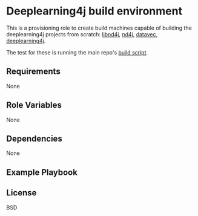 Deeplearning4j build environment
=========

This is a provisioning role to create build machines capable of building the
deeplearning4j projects from scratch: [libnd4j](https://github.com/deeplearning4j/libnd4j), [nd4j](https://github.com/deeplearning4j/nd4j), [datavec](https://github.com/deeplearning4j/datavec), [deeplearning4j](https://github.com/deeplearning4j/deeplearning4j).

The test for these is running the main repo's [build script](https://github.com/deeplearning4j/deeplearning4j/blob/master/build-dl4j-stack.sh).

Requirements
------------

None

Role Variables
--------------

None

Dependencies
------------

None

Example Playbook
----------------


License
-------

BSD
